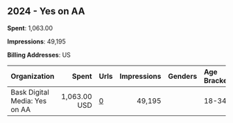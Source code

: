 ## 2024 - Yes on AA 
**Spent**: 1,063.00

**Impressions**: 49,195

**Billing Addresses**: US

|Organization|Spent|Urls|Impressions|Genders|Age Brackets|Country Codes|
|:---|---:|:---|---:|:---|:---|:---|
|Bask Digital Media: Yes on AA|1,063.00 USD|[0](https://www.snap.com/political-ads/asset/febfb9ce9d8b2a7bff21bb39fd9f1548e1d84c3947a39db969412fe7f9d239b0?mediaType=mp4)|49,195||18-34|united states|
